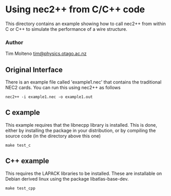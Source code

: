 # Using nec2++ from C/C++ code

This directory contains an example showing how to call nec2++ from within C or C++ to simulate
the performance of a wire structure.

### Author

Tim Molteno <tim@physics.otago.ac.nz>

## Original Interface

There is an example file called 'example1.nec' that contains the traditional NEC2 cards. You can run this using nec2++ as follows

    nec2++ -i example1.nec -o example1.out

## C example

This example requires that the libnecpp library is installed. This is done, either by installing the package in your distribution,
or by compiling the source code (in the directory above this one)

    make test_c

## C++ example

This requires the LAPACK libraries to be installed. These are installable on Debian derived linux using the package libatlas-base-dev.

    make test_cpp
